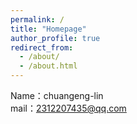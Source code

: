 ```yaml
---
permalink: /
title: "Homepage"
author_profile: true
redirect_from: 
  - /about/
  - /about.html
---
```


Name：chuangeng-lin  
mail：2312207435@qq.com


